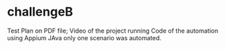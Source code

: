 # challengeB

Test Plan on PDF file;
Video of the project running
Code of the automation using Appium JAva 
    only one scenario was automated.
